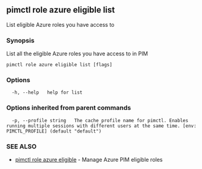 ## pimctl role azure eligible list

List eligible Azure roles you have access to

### Synopsis

List all the eligible Azure roles you have access to in PIM

```
pimctl role azure eligible list [flags]
```

### Options

```
  -h, --help   help for list
```

### Options inherited from parent commands

```
  -p, --profile string   The cache profile name for pimctl. Enables running multiple sessions with different users at the same time. [env: PIMCTL_PROFILE] (default "default")
```

### SEE ALSO

* [pimctl role azure eligible](pimctl_role_azure_eligible.md)	 - Manage Azure PIM eligible roles

